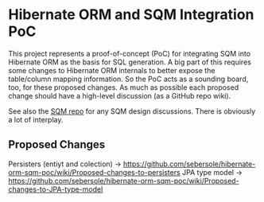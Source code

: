 Hibernate ORM and SQM Integration PoC
=====================================

This project represents a proof-of-concept (PoC) for integrating SQM into Hibernate ORM as the basis for SQL generation.  A big part of this requires some changes to Hibernate ORM internals to better expose the table/column mapping information.  So the PoC acts as a sounding board, too, for these proposed changes.  As much as possible each proposed change should have a high-level discussion (as a GitHub repo wiki).

See also the [SQM repo](https://github.com/hibernate/hibernate-semantic-query) for any SQM design discussions.  There is obviously a lot of interplay.

Proposed Changes
----------------

Persisters (entiyt and colection) -> https://github.com/sebersole/hibernate-orm-sqm-poc/wiki/Proposed-changes-to-persisters
JPA type model -> https://github.com/sebersole/hibernate-orm-sqm-poc/wiki/Proposed-changes-to-JPA-type-model
